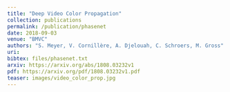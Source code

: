 ```yaml
---
title: "Deep Video Color Propagation"
collection: publications
permalink: /publication/phasenet
date: 2018-09-03
venue: "BMVC"
authors: "S. Meyer, V. Cornillère, A. Djelouah, C. Schroers, M. Gross"
uri: 
bibtex: files/phasenet.txt
arxiv: https://arxiv.org/abs/1808.03232v1
pdf: https://arxiv.org/pdf/1808.03232v1.pdf
teaser: images/video_color_prop.jpg
---
```


